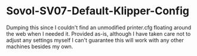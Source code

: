 # Sovol-SV07-Default-Klipper-Config
Dumping this since I couldn't find an unmodified printer.cfg floating around the web when I needed it. Provided as-is, although I have taken care not to adjust any settings myself I can't guarantee this will work with any other machines besides my own.
